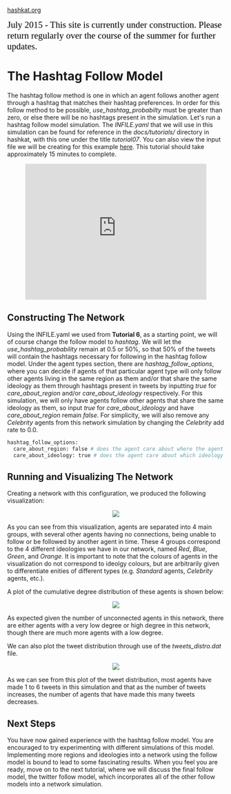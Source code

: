 [hashkat.org](http://hashkat.org)

<span style="color:black; font-family:Georgia; font-size:1.5em;">July 2015 - This site is currently under construction. Please return regularly over the course of the summer for further updates. </span>

# The Hashtag Follow Model

The hashtag follow method is one in which an agent follows another agent through a hashtag that matches their hashtag preferences. In order for this follow method to be possible, *use_hashtag_probabilty* must be greater than zero, or else there will be no hashtags present in the simulation. Let's run a hashtag follow model simulation. The *INFILE.yaml* that we will use in this simulation can be found for reference in the *docs/tutorials/* directory in hashkat, with this one under the title *tutorial07*. You can also view the input file we will be creating for this example [here](https://github.com/hashkat/hashkat/blob/master/docs/tutorials/tutorial07/INFILE.yaml). This tutorial should take approximately 15 minutes to complete.

<p align = 'center'>
<iframe width="420" height="315" src="https://www.youtube.com/embed/50nUnyawKNU" frameborder="0" allowfullscreen></iframe>
</p>

## Constructing The Network

Using the INFILE.yaml we used from **Tutorial 6**, as a starting point, we will of course change the follow model to *hashtag*. We will let the *use_hashtag_probability* remain at 0.5 or 50%, so that 50% of the tweets will contain the hashtags necessary for following in the hashtag follow model. Under the agent types section, there are *hashtag_follow_options*, where you can decide if agents of that particular agent type will only follow other agents living in the same region as them and/or that share the same ideology as them through hashtags present in tweets by inputting *true* for *care_about_region* and/or *care_about_ideology* respectively. For this simulation, we will only have agents follow other agents that share the same ideology as them, so input *true* for *care_about_ideology* and have *care_about_region* remain *false*. For simplicity, we will also remove any *Celebrity* agents from this network simulation by changing the *Celebrity* add rate to 0.0.

```python
hashtag_follow_options:
  care_about_region: false # does the agent care about where the agent they will follow is from?
  care_about_ideology: true # does the agent care about which ideology the agent has?
```

## Running and Visualizing The Network

Creating a network with this configuration, we produced the following visualization:

<p align='center'>
<img src='../img/tutorial07/visualization.png'>
</p>

As you can see from this visualization, agents are separated into 4 main groups, with several other agents having no connections, being unable to follow or be followed by another agent in time. These 4 groups correspond to the 4 different ideologies we have in our network, named *Red*, *Blue*, *Green*, and *Orange*. It is important to note that the colours of agents in the visualization do not correspond to ideolgy colours, but are arbitrarily given to differentiate enities of different types (e.g. *Standard* agents, *Celebrity* agents, etc.).

A plot of the cumulative degree distribution of these agents is shown below:

<p align='center'>
<img src='../img/tutorial07/cumulative-degree_distribution_month_000.svg'>
</p>

As expected given the number of unconnected agents in this network, there are either agents with a very low degree or high degree in this network, though there are much more agents with a low degree.

We can also plot the tweet distribution through use of the *tweets_distro.dat* file.

<p align='center'>
<img src='../img/tutorial07/tweets_distro.svg'>
</p>

As we can see from this plot of the tweet distribution, most agents have made 1 to 6 tweets in this simulation and that as the number of tweets increases, the number of agents that have made this many tweets decreases.

## Next Steps

You have now gained experience with the hashtag follow model. You are encouraged to try experimenting with different simulations of this model. Implementing more regions and ideologies into a network using the follow model is bound to lead to some fascinating results. When you feel you are ready, move on to the next tutorial, where we will discuss the final follow model, the twitter follow model, which incorporates all of the other follow models into a network simulation.
